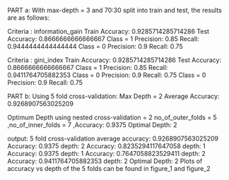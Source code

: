 PART a:
With max-depth = 3 and 70:30 split into train and test, the results are as follows:

Criteria : information_gain Train Accuracy: 0.9285714285714286 Test Accuracy: 0.8666666666666667 Class = 1 Precision: 0.85 Recall: 0.9444444444444444 Class = 0  Precision: 0.9 Recall: 0.75 

Criteria : gini_index Train Accuracy:  0.9285714285714286 Test Accuracy: 0.8666666666666667 Class = 1 Precision: 0.85 Recall: 0.9411764705882353 Class = 0 Precision: 0.9 Recall: 0.75 Class = 0 Precision: 0.9 Recall: 0.75

PART b:
Using 5 fold cross-validation: Max Depth = 2 Average Accuracy: 0.9268907563025209

Optimum Depth using nested cross-validation = 2
no_of_outer_folds = 5 ,no_of_inner_folds = 7 ,Accuracy: 0.9375
Optimal Depth: 2


output:
5 fold cross-validation average accuracy: 0.9268907563025209
Accuracy: 0.9375 depth: 2
Accuracy: 0.8235294117647058 depth: 1
Accuracy: 0.9375 depth: 1
Accuracy: 0.7647058823529411 depth: 2
Accuracy: 0.9411764705882353 depth: 2
Optimal Depth: 2
Plots of accuracy vs depth of the 5 folds can be found in figure_1 and figure_2
